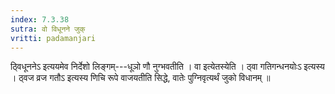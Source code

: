 ```yaml
---
index: 7.3.38
sutra: वो विधूनने जुक्
vritti: padamanjari
---
```


 ठ्विधूननेऽ इत्ययमेव निर्देशो लिङ्गम्---धूञो णौ नुग्भवतीति । वा इत्येतस्येति । ठ्वा गतिगन्धनयोःऽ इत्यस्य । ठ्वज व्रज गतौऽ इत्यस्य णिचि रूपे वाजयतीति सिद्धे, वातेः पुग्निवृत्यर्थं जुको विधानम् ॥